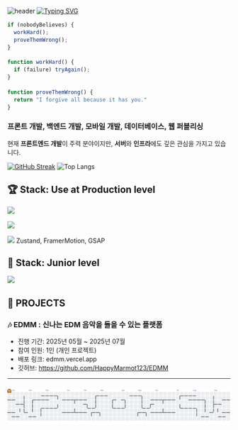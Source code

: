 ![header](https://capsule-render.vercel.app/api?type=waving&color=35ba78&text=&animation=twinkling&height=80)
[![Typing SVG](https://readme-typing-svg.demolab.com?font=Alkatra&weight=500&size=45&duration=3500&pause=3&color=35ba78&center=false&vCenter=false&multiline=true&repeat=true&width=1000&height=100&lines=👋+Hey+there,+I'm+Full-Stack+Marmot)](https://git.io/typing-svg)

```javascript
if (nobodyBelieves) {
  workHard();
  proveThemWrong();
}

function workHard() {
  if (failure) tryAgain();
}

function proveThemWrong() {
  return "I forgive all because it has you."
}
```

### 프론트 개발, 백엔드 개발, 모바일 개발, 데이터베이스, 웹 퍼블리싱
현재 **프론트엔드 개발**이 주력 분야이지만, **서버**와 **인프라**에도 깊은 관심을 가지고 있습니다.

[![GitHub Streak](https://streak-stats.demolab.com?user=HappyMarmot123&theme=vue-dark&border_radius=10&locale=ko)](https://git.io/streak-stats)
![Top Langs](https://github-readme-stats.vercel.app/api/top-langs/?username=HappyMarmot123&layout=compact&theme=vue-dark)

## 🏆 Stack: Use at Production level

<p align="left">
  <a href="https://skillicons.dev">
    <img src="https://skillicons.dev/icons?i=nextjs,react,jest,tailwind,sass,redux,ts,jquery" />
  </a>
</p>
<p align="left">
  <a href="https://skillicons.dev">
    <img src="https://skillicons.dev/icons?i=nestjs,mongodb,mysql,supabase,prisma,nodejs,java,spring" />
  </a>
</p>

<img src="https://img.shields.io/badge/React Native-61DAFB?style=flat-square&logo=React&logoColor=black"/> 
Zustand, FramerMotion, GSAP

    
## 🌱 Stack: Junior level

<p align="left">
  <a href="https://skillicons.dev/icons?i=css">
    <img src="https://skillicons.dev/icons?i=flutter,vue,php,aws,docker,figma,firebase" />
  </a>
</p>

## 🎁  PROJECTS

### 🎶  EDMM : 신나는 EDM 음악을 들을 수 있는 플랫폼
  - 진행 기간: 2025년 05월 ~ 2025년 07월
  - 참여 인원: 1인 (개인 프로젝트)
  - 배포 링크: edmm.vercel.app
  - 깃허브: https://github.com/HappyMarmot123/EDMM

---

###

<picture>
  <source media="(prefers-color-scheme: dark)" srcset="https://raw.githubusercontent.com/HappyMarmot123/HappyMarmot123/output/pacman-contribution-graph-dark.svg">
  <source media="(prefers-color-scheme: light)" srcset="https://raw.githubusercontent.com/HappyMarmot123/HappyMarmot123/output/pacman-contribution-graph.svg">
  <img alt="pacman contribution graph" src="https://raw.githubusercontent.com/HappyMarmot123/HappyMarmot123/output/pacman-contribution-graph.svg">
</picture>

###
